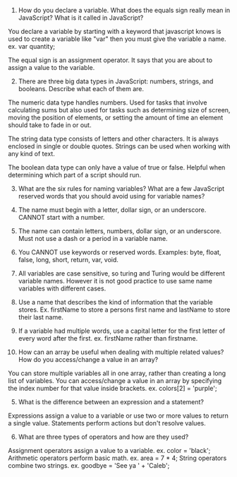 1. How do you declare a variable. What does the equals sign really mean in JavaScript? What is it called in JavaScript?

You declare a variable by starting with a keyword that javascript knows is used to create a variable like "var" then you must give the variable a name. ex. var quantity;

The equal sign is an assignment operator. It says that you are about to assign a value to the variable.

2. There are three big data types in JavaScript: numbers, strings, and booleans. Describe what each of them are.

The numeric data type handles numbers. Used for tasks that involve calculating sums but also used for tasks such as determining size of screen, moving the position of elements, or setting the amount of time an element should take to fade in or out.

The string data type consists of letters and other characters. It is always enclosed in single or double quotes. Strings can be used when working with any kind of text.

The boolean data type can only have a value of true or false. Helpful when determining which part of a script should run.


3. What are the six rules for naming variables? What are a few JavaScript reserved words that you should avoid using for variable names?

  1. The name must begin with a letter, dollar sign, or an underscore. CANNOT start with a number.
  2. The name can contain letters, numbers, dollar sign, or an underscore. Must not use a dash or a period in a variable name.
  3. You CANNOT use keywords or reserved words. Examples: byte, float, false, long, short, return, var, void.
  4. All variables are case sensitive, so turing and Turing would be different variable names. However it is not good practice to use same name variables with different cases.
  5. Use a name that describes the kind of information that the variable stores. Ex. firstName to store a persons first name and lastName to store their last name.
  6. If a variable had multiple words, use a capital letter for the first letter of every word after the first. ex. firstName rather than firstname.

4. How can an array be useful when dealing with multiple related values? How do you access/change a value in an array?

You can store multiple variables all in one array, rather than creating a long list of variables. You can access/change a value in an array by specifying the index number for that value inside brackets. ex. colors[2] = 'purple';

5. What is the difference between an expression and a statement?

Expressions assign a value to a variable or use two or more values to return a single value.
Statements perform actions but don't resolve values.

6. What are three types of operators and how are they used?

Assignment operators assign a value to a variable. ex. color = 'black';
Arithmetic operators perform basic math. ex. area = 7 * 4;
String operators combine two strings. ex. goodbye = 'See ya ' + 'Caleb';
